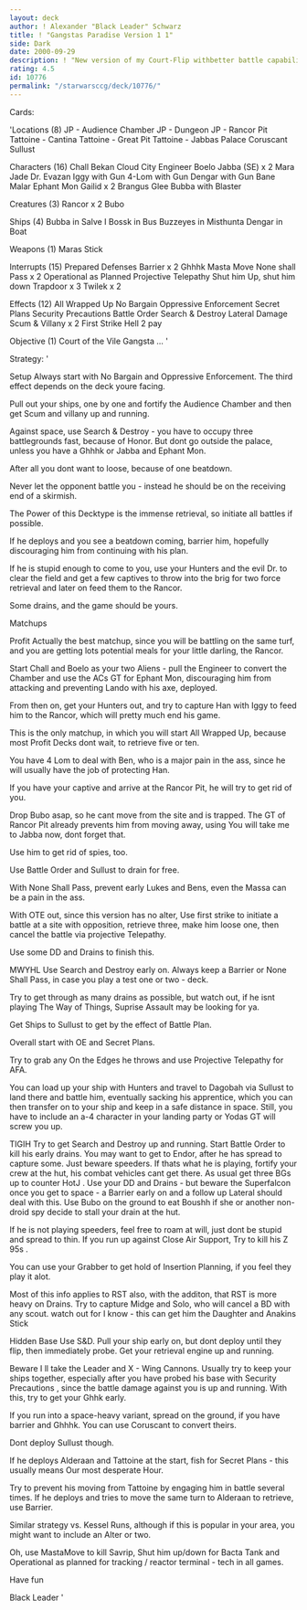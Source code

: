 ```yaml
---
layout: deck
author: ! Alexander "Black Leader" Schwarz
title: ! "Gangstas Paradise Version 1 1"
side: Dark
date: 2000-09-29
description: ! "New version of my Court-Flip withbetter battle capability and retrieval."
rating: 4.5
id: 10776
permalink: "/starwarsccg/deck/10776/"
---
```

Cards: 

'Locations (8)
JP - Audience Chamber
JP - Dungeon
JP - Rancor Pit
Tattoine - Cantina
Tattoine - Great Pit
Tattoine - Jabbas Palace
Coruscant
Sullust

Characters (16)
Chall Bekan
Cloud City Engineer
Boelo
Jabba (SE) x 2
Mara Jade
Dr. Evazan
Iggy with Gun
4-Lom with Gun
Dengar with Gun
Bane Malar
Ephant Mon
Gailid x 2
Brangus Glee
Bubba with Blaster

Creatures (3)
Rancor x 2
Bubo

Ships (4)
Bubba in Salve I
Bossk in Bus
Buzzeyes in Misthunta
Dengar in Boat

Weapons (1)
Maras Stick

Interrupts (15)
Prepared Defenses
Barrier x 2
Ghhhk
Masta Move
None shall Pass x 2
Operational as Planned
Projective Telepathy
Shut him Up, shut him down
Trapdoor x 3
Twilek x 2

Effects (12)
All Wrapped Up
No Bargain
Oppressive Enforcement
Secret Plans
Security Precautions
Battle Order
Search & Destroy
Lateral Damage
Scum & Villany x 2
First Strike
Hell 2 pay

Objective (1)
Court of the Vile Gangsta ...
'

Strategy: '

Setup  Always start with No Bargain and
Oppressive Enforcement. The third effect depends
on the deck youre facing.

Pull out your ships, one by one and fortify
the Audience Chamber and then get Scum and villany
up and running.

Against space, use Search & Destroy - you have
to occupy three battlegrounds fast, because
of Honor. But dont go outside the palace, unless
you have a Ghhhk or Jabba and Ephant Mon.

After all you dont want to loose, because of
one beatdown.

Never let the opponent battle you - instead he
should be on the receiving end of a skirmish.

The Power of this Decktype is the immense
retrieval, so initiate all battles if possible.

If he deploys and you see a beatdown coming,
barrier him, hopefully discouraging him from
continuing with his plan.

If he is stupid enough to come to you, use
your Hunters and the evil Dr. to clear the field
and get a few captives to throw into the brig
for two force retrieval and later on feed them
to the Rancor.

Some drains, and the game should be yours.

Matchups 

Profit  Actually the best matchup, since
you will be battling on the same turf, and you
are getting lots potential meals for your little
darling, the Rancor.

Start Chall and Boelo as your two Aliens -
pull the Engineer to convert the Chamber and
use the ACs GT for Ephant Mon, discouraging him
from attacking and preventing Lando with his
axe, deployed.

From then on, get your Hunters out,  and try
to capture Han with Iggy to feed him to the
Rancor, which will pretty much end his game.

This is the only matchup, in which you will
start All Wrapped Up, because most Profit Decks
dont wait, to retrieve five or ten.

You have 4 Lom to deal with Ben, who is a major
pain in the ass, since he will usually have
the job of protecting Han.

If you have your captive and arrive at the
Rancor Pit, he will try to get rid of you.

Drop Bubo asap, so he cant move from the site
and is trapped. The GT of Rancor Pit already
prevents him from moving away, using You will
take me to Jabba now, dont forget that.

Use him to get rid of spies, too.

Use Battle Order and Sullust to drain for free.

With None Shall Pass, prevent early Lukes and
Bens, even the Massa can be a pain in the ass.

With OTE out, since this version has no alter,
Use first strike to initiate a battle at a site
with opposition, retrieve three, make him loose
one, then cancel the battle via projective
Telepathy.

Use some DD and Drains to finish this.

MWYHL  Use Search and Destroy early on.
Always keep a Barrier or None Shall Pass, in
case you play a test one or two - deck.

Try to get through as many drains as possible,
but watch out, if he isnt playing The Way of Things, Suprise Assault may be looking for ya.

Get Ships to Sullust to get by the effect of
Battle Plan.

Overall start with OE and Secret Plans.

Try to grab any On the Edges he throws and
use Projective Telepathy for AFA.

You can load up your ship with Hunters and travel
to Dagobah via Sullust to land there and battle
him, eventually sacking his apprentice, which
you can then transfer on to your ship and keep
in a safe distance in space. Still, you have to
include an a-4 character in your landing party
or Yodas GT will screw you up.

TIGIH  Try to get Search and Destroy up and
running. Start Battle Order to kill his early
drains. You may want to get to Endor, after he
has spread to capture some. Just beware speeders.
If thats what he is playing, fortify your
crew at the hut, his combat vehicles cant get
there. As usual get three BGs up to counter
HotJ . Use your DD and Drains - but beware the
Superfalcon once you get to space - a Barrier
early on and a follow up Lateral should deal with
this. Use Bubo on the ground to eat Boushh if
she or another non-droid spy decide to stall your
drain at the hut.

If he is not playing speeders, feel free to roam
at will, just dont be stupid and spread to thin.
If you run up against Close Air Support,
Try to kill his Z 95s .

You can use your Grabber to get hold of
Insertion Planning, if you feel they play it alot.

Most of this info applies to RST also, with the
additon, that RST is more heavy on Drains.
Try to capture Midge and Solo, who will cancel
a BD with any scout. watch out for I know -
this can get him the Daughter and Anakins Stick 

Hidden Base  Use S&D. Pull your ship early on,
but dont deploy until they flip, then immediately
probe. Get your retrieval engine up and running.

Beware I ll take the Leader and X - Wing Cannons.
Usually try to keep your ships together, especially after you have probed his base with
Security Precautions , since the battle damage
against you is up and running. With this, try
to get your Ghhk early.

If you run into a space-heavy variant, spread
on the ground, if you have barrier and
Ghhhk. You can use Coruscant to convert theirs.

Dont deploy Sullust though.

If he deploys Alderaan and Tattoine at the start,
fish for Secret Plans - this usually means
Our most desperate Hour.

Try to prevent his moving from Tattoine by
engaging him in battle several times. If he
deploys and tries to move the same turn to
Alderaan to retrieve, use Barrier.

Similar strategy vs. Kessel Runs, although if
this is popular in your area, you might want
to include an Alter or two.

Oh, use MastaMove to kill Savrip, Shut him up/down
for Bacta Tank and Operational as planned for
tracking / reactor terminal - tech in all games.

Have fun 

Black Leader '
